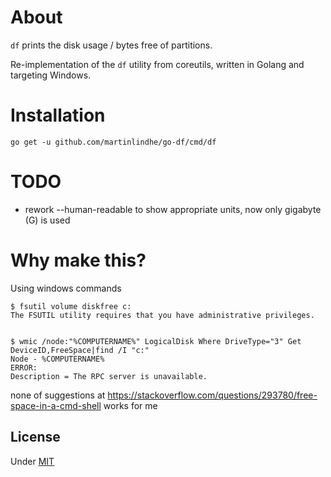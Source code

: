 # About

`df` prints the disk usage / bytes free of partitions.

Re-implementation of the `df` utility from coreutils,
written in Golang and targeting Windows.


# Installation

    go get -u github.com/martinlindhe/go-df/cmd/df


# TODO

* rework --human-readable to show appropriate units, now only gigabyte (G) is used


# Why make this?

Using windows commands

    $ fsutil volume diskfree c:
    The FSUTIL utility requires that you have administrative privileges.


    $ wmic /node:"%COMPUTERNAME%" LogicalDisk Where DriveType="3" Get DeviceID,FreeSpace|find /I "c:"
    Node - %COMPUTERNAME%
    ERROR:
    Description = The RPC server is unavailable.

none of suggestions at https://stackoverflow.com/questions/293780/free-space-in-a-cmd-shell works for me


## License

Under [MIT](LICENSE)
